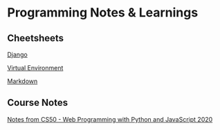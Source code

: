 # Programming Notes & Learnings #

## Cheetsheets ##

[Django](Cheatsheets/django.md)

[Virtual Environment](Cheatsheets/virtual-environment.md)

[Markdown](Cheatsheets/markdown-cheatsheet.md)

## Course Notes ##

[Notes from CS50 - Web Programming with Python and JavaScript 2020](https://github.com/jarry90/learnings/blob/main/CS50%20-%20Web%20Programming%20with%20Python%20and%20JavaScript/notes.md)
